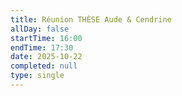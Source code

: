 ```yaml
---
title: Réunion THÈSE Aude & Cendrine
allDay: false
startTime: 16:00
endTime: 17:30
date: 2025-10-22
completed: null
type: single
---
```

